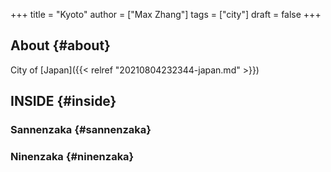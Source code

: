 +++
title = "Kyoto"
author = ["Max Zhang"]
tags = ["city"]
draft = false
+++

## About {#about}

City of [Japan]({{< relref "20210804232344-japan.md" >}})


## INSIDE {#inside}


### Sannenzaka {#sannenzaka}


### Ninenzaka {#ninenzaka}
